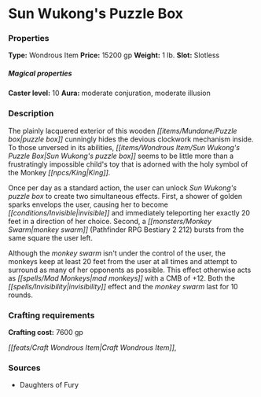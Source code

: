 ﻿---
Title: "Sun Wukong's Puzzle Box"
Type: "Wondrous Item"
Price: "15200 gp"
Weight: "1 lb."
Slot: "Slotless"
Caster level: "10"
Aura: "moderate conjuration, moderate illusion"
Description: |
  "The plainly lacquered exterior of this wooden puzzle box cunningly hides the devious clockwork mechanism inside. To those unversed in its abilities, _Sun Wukong's puzzle box_ seems to be little more than a frustratingly impossible child's toy that is adorned with the holy symbol of the Monkey King.
  Once per day as a standard action, the user can unlock _Sun Wukong's puzzle box_ to create two simultaneous effects. First, a shower of golden sparks envelops the user, causing her to become invisible and immediately teleporting her exactly 20 feet in a direction of her choice. Second, a monkey swarm (_Pathfinder RPG Bestiary 2_ 212) bursts from the same square the user left.
  Although the monkey swarm isn't under the control of the user, the monkeys keep at least 20 feet from the user at all times and attempt to surround as many of her opponents as possible. This effect otherwise acts as _mad monkeys_ with a CMB of +12. Both the invisibility effect and the monkey swarm last for 10 rounds."
Crafting cost: "7600 gp"
Sources: "['Daughters of Fury']"
---

# Sun Wukong's Puzzle Box

### Properties

**Type:** Wondrous Item **Price:** 15200 gp **Weight:** 1 lb. **Slot:** Slotless

##### Magical properties

**Caster level:** 10 **Aura:** moderate conjuration, moderate illusion

### Description

The plainly lacquered exterior of this wooden _[[items/Mundane/Puzzle box|puzzle box]]_ cunningly hides the devious clockwork mechanism inside. To those unversed in its abilities, _[[items/Wondrous Item/Sun Wukong's Puzzle Box|Sun Wukong's puzzle box]]_ seems to be little more than a frustratingly impossible child's toy that is adorned with the holy symbol of the Monkey _[[npcs/King|King]]_.

Once per day as a standard action, the user can unlock _Sun Wukong's puzzle box_ to create two simultaneous effects. First, a shower of golden sparks envelops the user, causing her to become _[[conditions/Invisible|invisible]]_ and immediately teleporting her exactly 20 feet in a direction of her choice. Second, a _[[monsters/Monkey Swarm|monkey swarm]]_ (Pathfinder RPG Bestiary 2 212) bursts from the same square the user left.

Although the _monkey swarm_ isn't under the control of the user, the monkeys keep at least 20 feet from the user at all times and attempt to surround as many of her opponents as possible. This effect otherwise acts as _[[spells/Mad Monkeys|mad monkeys]]_ with a CMB of +12. Both the _[[spells/Invisibility|invisibility]]_ effect and the _monkey swarm_ last for 10 rounds.

### Crafting requirements

**Crafting cost:** 7600 gp

_[[feats/Craft Wondrous Item|Craft Wondrous Item]]_,

### Sources

* Daughters of Fury
